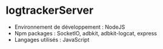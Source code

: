 # logtrackerServer

 - Environnement de développement : NodeJS
 - Npm packages : SocketIO, adbkit, adbkit-logcat, express
 - Langages utilisés : JavaScript
